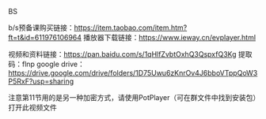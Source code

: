 BS

b/s预备课购买链接：https://item.taobao.com/item.htm?ft=t&id=611976106964
播放器下载链接：https://www.ieway.cn/evplayer.html

视频和资料链接：https://pan.baidu.com/s/1qHlfZvbtOxhQ3QspxfQ3Kg 
				提取码：flnp
google drive：
https://drive.google.com/drive/folders/1D75Uwu6zKnrOv4J6bboVTppQoW3P5RxF?usp=sharing

注意第11节用的是另一种加密方式，请使用PotPlayer（可在群文件中找到安装包）打开此视频文件